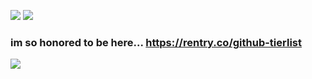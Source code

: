 ![](https://images-ext-1.discordapp.net/external/U6Ougmy_0w5eshJR-H8EQkD4a7VbYsYv2lO7pd1B0A8/%3Ftoken%3DeyJ0eXAiOiJKV1QiLCJhbGciOiJIUzI1NiJ9.eyJzdWIiOiJ1cm46YXBwOjdlMGQxODg5ODIyNjQzNzNhNWYwZDQxNWVhMGQyNmUwIiwiaXNzIjoidXJuOmFwcDo3ZTBkMTg4OTgyMjY0MzczYTVmMGQ0MTVlYTBkMjZlMCIsIm9iaiI6W1t7InBhdGgiOiJcL2ZcLzQ1MDZlY2ZmLWVkMDYtNGZlMC04NzEyLWU5MGVjOTlmN2YxMVwvZGM2cHJxaC0xZTlmM2E4NS1hMzQzLTRlMjEtYjlkMS1jNmQwYjA3YjY5NDguZ2lmIn1dXSwiYXVkIjpbInVybjpzZXJ2aWNlOmZpbGUuZG93bmxvYWQiXX0.4b_auAV2imoIXmkzKo3KAnDnh8w65u7XSucXF29ZNyc/https/images-wixmp-ed30a86b8c4ca887773594c2.wixmp.com/f/4506ecff-ed06-4fe0-8712-e90ec99f7f11/dc6prqh-1e9f3a85-a343-4e21-b9d1-c6d0b07b6948.gif) ![](https://images-ext-1.discordapp.net/external/x_BDktNAOJxUbdqHIx4KQzrdvovLDRGmOT6FFJtfxBY/%3Ftoken%3DeyJ0eXAiOiJKV1QiLCJhbGciOiJIUzI1NiJ9.eyJzdWIiOiJ1cm46YXBwOjdlMGQxODg5ODIyNjQzNzNhNWYwZDQxNWVhMGQyNmUwIiwiaXNzIjoidXJuOmFwcDo3ZTBkMTg4OTgyMjY0MzczYTVmMGQ0MTVlYTBkMjZlMCIsIm9iaiI6W1t7InBhdGgiOiJcL2ZcL2IzZjQxMzA1LWMyMDQtNGE4ZC05OGI1LWJmMzQ3NDRjMDBhMFwvZDNhbXJiNC0yMmI5YjNmZC02MjMzLTQxMzMtYTFkYS02NzhhYjk4YzVmNjYuZ2lmIn1dXSwiYXVkIjpbInVybjpzZXJ2aWNlOmZpbGUuZG93bmxvYWQiXX0.oh52tZm2R3vWG6UtsBETmfUedBJbCaKJEuAxjjd3RSI/https/images-wixmp-ed30a86b8c4ca887773594c2.wixmp.com/f/b3f41305-c204-4a8d-98b5-bf34744c00a0/d3amrb4-22b9b3fd-6233-4133-a1da-678ab98c5f66.gif) 

### im so honored to be here... https://rentry.co/github-tierlist
![](https://cdn.discordapp.com/attachments/963825159511359508/1214509448769572874/Untitled672_20231219212649_2.png?ex=65f95f11&is=65e6ea11&hm=6c13fba79d44285ccc1329beac59405ea711267beaa847dc41b63d95c2a271ee&)
